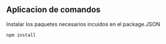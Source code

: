## Aplicacion de comandos

Instalar los paquetes necesarios incuidos en el package.JSON

```
npm install
```